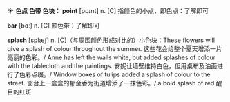 ☀ <span class="category">**色点 色带 色块：**</span>
<span class="vocabulary">**point**</span> [pɒɪnt] 
<span class="definition">n. [C] 指颜色的小点，即色点：</span>了解即可

<span class="vocabulary">**bar**</span> [bɑː] 
<span class="definition">n. [C] 颜色带：</span>了解即可
           
<span class="vocabulary">**splash**</span> [splæʃ]
<span class="definition">n. [C]（与周围颜色形成对比的）小色块：</span>These flowers will give a splash of colour throughout the summer. 这些花会给整个夏天增添一片亮丽的色彩。/ Anne has left the walls white, but added splashes of colour with the tablecloth and the paintings. 安妮让墙壁维持白色，但用桌布及油画进行了色彩点缀。/ Window boxes of tulips added a splash of colour to the street. 窗台上一盒盒的郁金香为街道增添了一抹色彩。/ a bold splash of red 醒目的红斑

